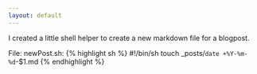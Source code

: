 ```yaml
---
layout: default
---
```


I created a little shell helper to create a new markdown file for a blogpost.

File: newPost.sh:
{% highlight sh %}
#!/bin/sh
touch _posts/`date +%Y-%m-%d`-$1.md
{% endhighlight %}
